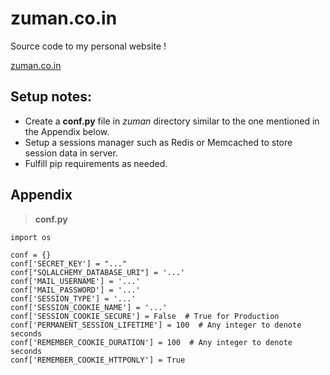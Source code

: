 # zuman.co.in
Source code to my personal website !

[zuman.co.in](https://zuman.co.in)

## Setup notes:
* Create a **conf.py** file in *zuman* directory similar to the one mentioned in the Appendix below.
* Setup a sessions manager such as Redis or Memcached to store session data in server.
* Fulfill pip requirements as needed.


## Appendix

>**conf.py**
```
import os

conf = {}
conf['SECRET_KEY'] = "..."
conf["SQLALCHEMY_DATABASE_URI"] = '...'
conf['MAIL_USERNAME'] = '...'
conf['MAIL_PASSWORD'] = '...'
conf['SESSION_TYPE'] = '...'
conf['SESSION_COOKIE_NAME'] = '...'
conf['SESSION_COOKIE_SECURE'] = False  # True for Production
conf['PERMANENT_SESSION_LIFETIME'] = 100  # Any integer to denote seconds
conf['REMEMBER_COOKIE_DURATION'] = 100  # Any integer to denote seconds
conf['REMEMBER_COOKIE_HTTPONLY'] = True

```